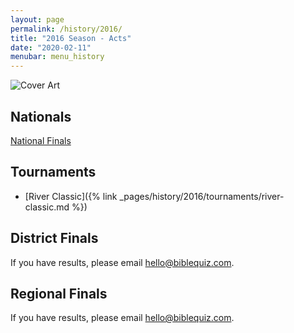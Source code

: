 ```yaml
---
layout: page
permalink: /history/2016/
title: "2016 Season - Acts"
date: "2020-02-11"
menubar: menu_history
---
```


<img src="{% link assets/scripture-portions/2016.jpg %}" alt="Cover Art" style="max-height:400px" />

## Nationals

<a href="{% link _pages/history/2016/nationals.md %}" class="button is-primary">National Finals</a>

## Tournaments

* [River Classic]({% link _pages/history/2016/tournaments/river-classic.md %})

## District Finals
If you have results, please email [hello@biblequiz.com](mailto:hello@biblequiz.com).

## Regional Finals
If you have results, please email [hello@biblequiz.com](mailto:hello@biblequiz.com).
